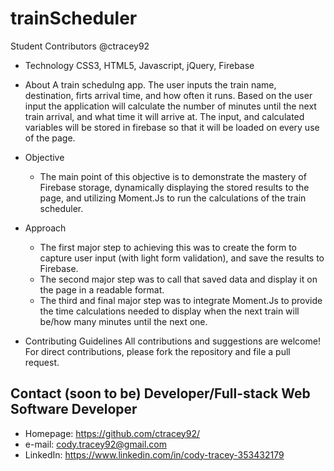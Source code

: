# trainScheduler
Student Contributors
@ctracey92

* Technology
 CSS3, HTML5, Javascript, jQuery, Firebase

* About
A train schedulng app. The user inputs the train name, destination, firts arrival time, and how often it runs. Based on the user input the application will calculate the number of minutes until the next train arrival, and what time it will arrive at. The input, and calculated variables will be stored in firebase so that it will be loaded on every use of the page. 

* Objective
    - The main point of this objective is to demonstrate the mastery of Firebase storage, dynamically displaying the stored results to the page, and utilizing Moment.Js to run the calculations of the train scheduler. 

* Approach
    - The first major step to achieving this was to create the form to capture user input (with light form validation), and save the results to Firebase.
    - The second major step was to call that saved data and display it on the page in a readable format.
    - The third and final major step was to integrate Moment.Js to provide the time calculations needed to display when the next train will be/how many minutes until the next one.


* Contributing Guidelines
All contributions and suggestions are welcome! For direct contributions, please fork the repository and file a pull request.

## Contact \(soon to be\) Developer/Full-stack Web Software Developer
* Homepage: https://github.com/ctracey92/
* e-mail: cody.tracey92@gmail.com
* LinkedIn: https://www.linkedin.com/in/cody-tracey-353432179